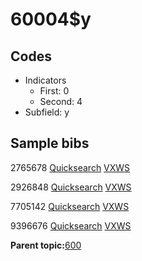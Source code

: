 # 60004$y

## Codes

-   Indicators
    -   First: 0
    -   Second: 4
-   Subfield: y

## Sample bibs

2765678 [Quicksearch](https://search.library.yale.edu/catalog/2765678) [VXWS](http://prodorbis.library.yale.edu:7014/vxws/GetHoldingsService?bibId=2765678)

2926848 [Quicksearch](https://search.library.yale.edu/catalog/2926848) [VXWS](http://prodorbis.library.yale.edu:7014/vxws/GetHoldingsService?bibId=2926848)

7705142 [Quicksearch](https://search.library.yale.edu/catalog/7705142) [VXWS](http://prodorbis.library.yale.edu:7014/vxws/GetHoldingsService?bibId=7705142)

9396676 [Quicksearch](https://search.library.yale.edu/catalog/9396676) [VXWS](http://prodorbis.library.yale.edu:7014/vxws/GetHoldingsService?bibId=9396676)

**Parent topic:**[600](../../tags/600/600.md)

